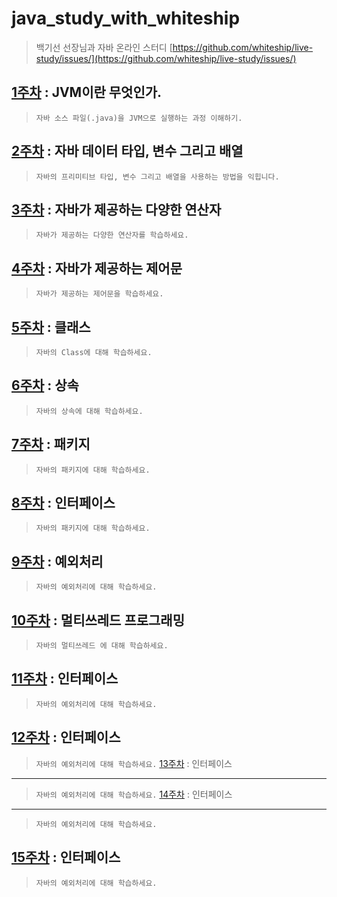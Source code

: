 # java_study_with_whiteship
>  백기선 선장님과 자바 온라인 스터디 [https://github.com/whiteship/live-study/issues/](https://github.com/whiteship/live-study/issues/)

[1주차](/mds/week01.md) : JVM이란 무엇인가.
-------------------------------------------
> ```자바 소스 파일(.java)을 JVM으로 실행하는 과정 이해하기.```

[2주차](/mds/week02.md) : 자바 데이터 타입, 변수 그리고 배열
-------------------------------------------
> ```자바의 프리미티브 타입, 변수 그리고 배열을 사용하는 방법을 익힙니다.```

[3주차](/mds/week03.md) : 자바가 제공하는 다양한 연산자
-------------------------------------------
> ```자바가 제공하는 다양한 연산자를 학습하세요.```

[4주차](/mds/week04.md) : 자바가 제공하는 제어문
-------------------------------------------
> ```자바가 제공하는 제어문을 학습하세요.```

[5주차](/mds/week05.md) : 클래스
-------------------------------------------
> ```자바의 Class에 대해 학습하세요.```

[6주차](/mds/week06.md) : 상속
-------------------------------------------
> ```자바의 상속에 대해 학습하세요.```

[7주차](/mds/week07.md) : 패키지
-------------------------------------------
> ```자바의 패키지에 대해 학습하세요.```

[8주차](/mds/week08.md) : 인터페이스
-------------------------------------------
> ```자바의 패키지에 대해 학습하세요.```

[9주차](/mds/week09.md) : 예외처리
-------------------------------------------
> ```자바의 예외처리에 대해 학습하세요.```

[10주차](/mds/week10.md) : 멀티쓰레드 프로그래밍
-------------------------------------------
> ```자바의 멀티쓰레드 에 대해 학습하세요.```

[11주차](/mds/week11.md) : 인터페이스
-------------------------------------------
> ```자바의 예외처리에 대해 학습하세요.```

[12주차](/mds/week12.md) : 인터페이스
-------------------------------------------
> ```자바의 예외처리에 대해 학습하세요.```
[13주차](/mds/week13.md) : 인터페이스
-------------------------------------------
> ```자바의 예외처리에 대해 학습하세요.```
[14주차](/mds/week14.md) : 인터페이스
-------------------------------------------
> ```자바의 예외처리에 대해 학습하세요.```

[15주차](/mds/week15.md) : 인터페이스
-------------------------------------------
> ```자바의 예외처리에 대해 학습하세요.```
